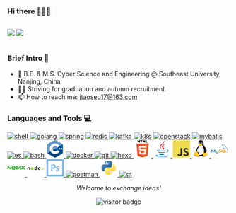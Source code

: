 ### Hi there 👋👋👋

<div style="display: flex; gap: 10px;">
  <p align="center">
  <img height="200px" src="https://github-readme-stats.vercel.app/api?username=Mitsui921&theme=nightowl&show_icons=true&count_private=true&hide_rank=true&include_all_commits=true">
  <img height="200px" src="https://github-readme-stats.vercel.app/api/top-langs/?username=Mitsui921&layout=normal&theme=nightowl">
  </p>
</div>

<!-- trophy -->
<!-- [![trophy](https://github-profile-trophy.vercel.app/?username=Mitsui921&theme=onedark)](https://github.com/ryo-ma/github-profile-trophy) -->

### Brief Intro 🌝
- 🔭 B.E. & M.S. Cyber Science and Engineering @ Southeast University, Nanjing, China.
- 👨‍💻 Striving for graduation and autumn recruitment.
- 📫 How to reach me: jtaoseu17@163.com
<!--
- 😄 Pronouns: ...
- ⚡ Fun fact: ...
-->

<!--
- Reference: https://github.com/simple-icons/simple-icons
- Reference: https://github.com/devicons/devicon
-->

<h3 align="left">Languages and Tools 💻</h3>
<p align="left"> 
<a href="https://www.shell.com/" target="_blank"> <img src="https://www.vectorlogo.zone/logos/shell/shell-icon.svg" alt="shell" width="40" height="40"/> </a> 
<a href="https://go.dev/" target="_blank"> <img src="https://www.vectorlogo.zone/logos/golang/golang-ar21.svg" alt="golang" width="60" height="40"/> </a> 
<a href="https://spring.io/" target="_blank"> <img src="https://www.vectorlogo.zone/logos/springio/springio-ar21.svg" alt="spring" width="80" height="40"/> </a> 
<a href="https://redis.io/" target="_blank"> <img src="https://www.vectorlogo.zone/logos/redis/redis-icon.svg" alt="redis" width="40" height="40"/> </a> 
<a href="https://kafka.apache.org/" target="_blank"> <img src="https://www.vectorlogo.zone/logos/apache_kafka/apache_kafka-ar21.svg" alt="kafka" width="80" height="40"/> </a> 
<a href="https://kubernetes.io/" target="_blank"> <img src="https://www.vectorlogo.zone/logos/kubernetes/kubernetes-ar21.svg" alt="k8s" width="80" height="40"/> </a> 
<a href="https://www.openstack.org/" target="_blank"> <img src="https://www.vectorlogo.zone/logos/openstack/openstack-ar21.svg" alt="openstack" width="80" height="40"/> </a> 
<a href="https://mybatis.org/" target="_blank"> <img src="https://github.com/mybatis/logo/blob/master/logo-bird-ninja.svg" alt="mybatis" width="40" height="40"/> </a> 
<a href="https://www.elastic.co/" target="_blank"> <img src="https://www.vectorlogo.zone/logos/elastic/elastic-ar21.svg" alt="es" width="80" height="40"/> </a> 
<a href="https://www.gnu.org/software/bash/" target="_blank"> <img src="https://www.vectorlogo.zone/logos/gnu_bash/gnu_bash-icon.svg" alt="bash" width="40" height="40"/> </a> 
<a href="https://www.w3schools.com/cpp/" target="_blank"> <img src="https://raw.githubusercontent.com/devicons/devicon/master/icons/cplusplus/cplusplus-original.svg" alt="cplusplus" width="40" height="40"/> </a> 
<a href="https://www.docker.com/" target="_blank"> <img src="https://cdn.jsdelivr.net/gh/devicons/devicon/icons/docker/docker-original-wordmark.svg" alt="docker" width="60" height="40"/> </a> 
<a href="https://git-scm.com/" target="_blank"> <img src="https://www.vectorlogo.zone/logos/git-scm/git-scm-icon.svg" alt="git" width="40" height="40"/> </a> 
<a href="https://hexo.io/" target="_blank"> <img src="https://www.vectorlogo.zone/logos/hexoio/hexoio-icon.svg" alt="hexo" width="40" height="40"/> </a> 
<a href="https://www.w3.org/html/" target="_blank"> <img src="https://raw.githubusercontent.com/devicons/devicon/master/icons/html5/html5-original-wordmark.svg" alt="html5" width="40" height="40"/> </a> 
<a href="https://www.java.com" target="_blank"> <img src="https://raw.githubusercontent.com/devicons/devicon/master/icons/java/java-original.svg" alt="java" width="40" height="40"/> </a> 
<a href="https://developer.mozilla.org/en-US/docs/Web/JavaScript" target="_blank"> <img src="https://raw.githubusercontent.com/devicons/devicon/master/icons/javascript/javascript-original.svg" alt="javascript" width="40" height="40"/> </a> 
<a href="https://www.linux.org/" target="_blank"> <img src="https://raw.githubusercontent.com/devicons/devicon/master/icons/linux/linux-original.svg" alt="linux" width="40" height="40"/> </a> 
<a href="https://www.mysql.com/" target="_blank"> <img src="https://raw.githubusercontent.com/devicons/devicon/master/icons/mysql/mysql-original-wordmark.svg" alt="mysql" width="40" height="40"/> </a> 
<a href="https://www.nginx.com" target="_blank"> <img src="https://raw.githubusercontent.com/devicons/devicon/master/icons/nginx/nginx-original.svg" alt="nginx" width="40" height="40"/> </a> 
<a href="https://nodejs.org" target="_blank"> <img src="https://raw.githubusercontent.com/devicons/devicon/master/icons/nodejs/nodejs-original-wordmark.svg" alt="nodejs" width="40" height="40"/> </a> 
<a href="https://www.photoshop.com/en" target="_blank"> <img src="https://raw.githubusercontent.com/devicons/devicon/master/icons/photoshop/photoshop-line.svg" alt="photoshop" width="40" height="40"/> </a> 
<a href="https://postman.com" target="_blank"> <img src="https://www.vectorlogo.zone/logos/getpostman/getpostman-icon.svg" alt="postman" width="40" height="40"/> </a> 
<a href="https://www.python.org" target="_blank"> <img src="https://raw.githubusercontent.com/devicons/devicon/master/icons/python/python-original.svg" alt="python" width="40" height="40"/> </a> 
<a href="https://www.qt.io/" target="_blank"> <img src="https://upload.wikimedia.org/wikipedia/commons/0/0b/Qt_logo_2016.svg" alt="qt" width="40" height="40"/> </a> 


<p align="center">
  <i>Welcome to exchange ideas!</i>

<p  align="center">
<img src="https://visitor-badge.laobi.icu/badge?page_id=Mitsui921.Mitsui921" alt="visitor badge"/>    
</p>

</p>


